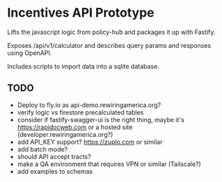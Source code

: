 # Incentives API Prototype

Lifts the javascript logic from policy-hub and packages it up with Fastify.

Exposes /api/v1/calculator and describes query params and responses using OpenAPI.

Includes scripts to import data into a sqlite database.

## TODO
 
 * Deploy to fly.io as api-demo.rewiringamerica.org?
 * verify logic vs firestore precalculated tables
 * consider if fastify-swagger-ui is the right thing, maybe it's https://rapidocweb.com or a hosted site (developer.rewiringamerica.org?)
 * add API_KEY support? https://zuplo.com or similar
 * add batch mode?
 * should API accept tracts?
 * make a QA environment that requires VPN or similar (Tailscale?)
 * add examples to schemas